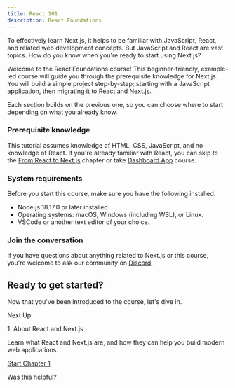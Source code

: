 ```yaml
---
title: React 101
description: React Foundations
---
```


To effectively learn Next.js, it helps to be familiar with JavaScript, React,
and related web development concepts. But JavaScript and React are vast
topics. How do you know when you're ready to start using Next.js?

Welcome to the React Foundations course! This beginner-friendly, example-led
course will guide you through the prerequisite knowledge for Next.js. You will
build a simple project step-by-step; starting with a JavaScript application,
then migrating it to React and Next.js.

Each section builds on the previous one, so you can choose where to start
depending on what you already know.

### Prerequisite knowledge

This tutorial assumes knowledge of HTML, CSS, JavaScript, and no knowledge of
React. If you're already familiar with React, you can skip to the [From React
to Next.js](/learn/react-foundations/from-react-to-nextjs) chapter or take
[Dashboard App](/learn/dashboard-app) course.

### System requirements

Before you start this course, make sure you have the following installed:

- Node.js 18.17.0 or later installed.
- Operating systems: macOS, Windows (including WSL), or Linux.
- VSCode or another text editor of your choice.

### Join the conversation

If you have questions about anything related to Next.js or this course, you're
welcome to ask our community on [Discord](https://discord.gg/Q3AsD4efFC).

## Ready to get started?

Now that you've been introduced to the course, let's dive in.

Next Up

1: About React and Next.js

Learn what React and Next.js are, and how they can help you build modern web
applications.

[Start Chapter 1](/learn/react-foundations/what-is-react-and-nextjs)

Was this helpful?
